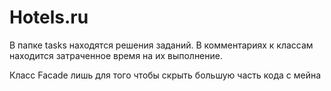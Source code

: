 # Hotels.ru

В папке tasks находятся решения заданий. В комментариях к классам находится затраченное время на их выполнение.

Класс Facade лишь для того чтобы скрыть большую часть кода с мейна
